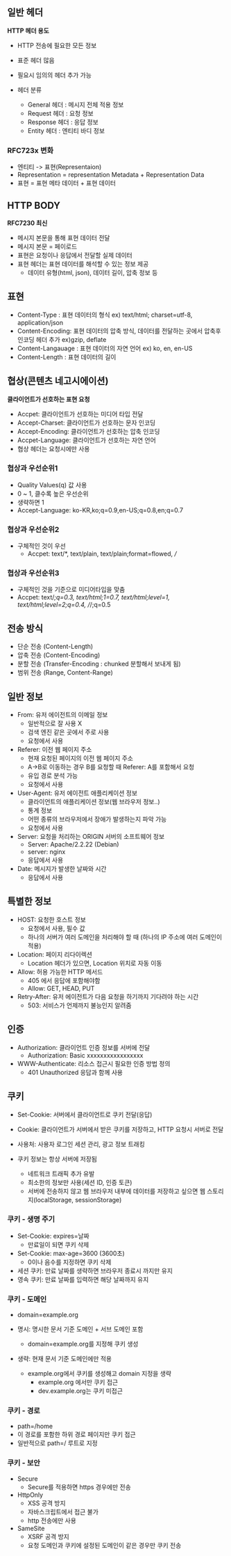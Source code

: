 ## 일반 헤더
**HTTP 헤더 용도**
* HTTP 전송에 필요한 모든 정보
* 표준 헤더 많음
* 필요시 임의의 헤더 추가 가능

* 헤더 분류
  * General 헤더 : 메시지 전체 적용 정보
  * Request 헤더 : 요청 정보
  * Response 헤더 : 응답 정보
  * Entity 헤더 : 엔티티 바디 정보

### RFC723x 변화
* 엔티티 -> 표현(Representaion)
* Representation = representation Metadata + Representation Data
* 표현 = 표현 메타 데이터 + 표현 데이터

## HTTP BODY
**RFC7230 최신**
* 메시지 본문을 통해 표현 데이터 전달
* 메시지 본문 = 페이로드
* 표현은 요청이나 응답에서 전달할 실제 데이터
* 표현 헤더는 표현 데이터를 해석할 수 있는 정보 제공
  * 데이터 유형(html, json), 데이터 길이, 압축 정보 등

## 표현
* Content-Type : 표현 데이터의 형식 ex) text/html; charset=utf-8, application/json
* Content-Encoding: 표현 데이터의 압축 방식, 데이터를 전달하는 곳에서 압축후 인코딩 헤더 추가 ex)gzip, deflate
* Content-Langauage : 표현 데이터의 자연 언어 ex) ko, en, en-US
* Content-Length : 표현 데이터의 길이

## 협상(콘텐츠 네고시에이션)
**클라이언트가 선호하는 표현 요청**
* Accpet: 클라이언트가 선호하는 미디어 타입 전달
* Accept-Charset: 클라이언트가 선호하는 문자 인코딩
* Accept-Encoding: 클라이언트가 선호하는 압축 인코딩
* Accpet-Language: 클라이언트가 선호하는 자연 언어
* 협상 헤더는 요청시에만 사용

### 협상과 우선순위1
* Quality Values(q) 값 사용
* 0 ~ 1, 클수록 높은 우선순위
* 생략하면 1
* Accept-Language: ko-KR,ko;q=0.9,en-US;q=0.8,en;q=0.7

### 협상과 우선순위2
* 구체적인 것이 우선
  * Accpet: text/*, text/plain, text/plain;format=flowed, */*

### 협상과 우선순위3
* 구체적인 것을 기준으로 미디어타입을 맞춤
* Accpet: text/*;q=0.3, text/html;1=0.7, text/html;level=1, text/html;level=2;q=0.4, /*/;q=0.5

## 전송 방식
* 단순 전송 (Content-Length)
* 압축 전송 (Content-Encoding)
* 분할 전송 (Transfer-Encoding : chunked 분할해서 보내게 됨)
* 범위 전송 (Range, Content-Range)

## 일반 정보
* From: 유저 에이전트의 이메일 정보
  * 일반적으로 잘 사용 X
  * 검색 엔진 같은 곳에서 주로 사용
  * 요청에서 사용
* Referer: 이전 웹 페이지 주소
  * 현재 요청된 페이지의 이전 웹 페이지 주소
  * A->B로 이동하는 경우 B를 요청할 때 Referer: A를 포함해서 요청
  * 유입 경로 분석 가능
  * 요청에서 사용
* User-Agent: 유저 에이전트 애플리케이션 정보
  * 클라이언트의 애플리케이션 정보(웹 브라우저 정보..)
  * 통계 정보
  * 어떤 종류의 브라우저에서 장애가 발생하는지 파악 가능
  * 요청에서 사용
* Server: 요청을 처리하는 ORIGIN 서버의 소프트웨어 정보
  * Server: Apache/2.2.22 (Debian)
  * server: nginx
  * 응답에서 사용
* Date: 메시지가 발생한 날짜와 시간
  * 응답에서 사용

## 특별한 정보
* HOST: 요청한 호스트 정보
  * 요청에서 사용, 필수 값
  * 하나의 서버가 여러 도메인을 처리해야 할 때 (하나의 IP 주소에 여러 도메인이 적용)
* Location: 페이지 리다이렉션
  * Location 헤더가 있으면, Location 위치로 자동 이동
* Allow: 허용 가능한 HTTP 메서드
  * 405 에서 응답에 포함해야함
  * Allow: GET, HEAD, PUT
* Retry-After: 유저 에이전트가 다음 요청을 하기까지 기다려야 하는 시간
  * 503: 서비스가 언제까지 불능인지 알려줌

## 인증
* Authorization: 클라이언트 인증 정보를 서버에 전달
  * Authorization: Basic xxxxxxxxxxxxxxxxx
* WWW-Authenticate: 리소스 접근시 필요한 인증 방법 정의
  * 401 Unauthorized 응답과 함께 사용

## 쿠키
* Set-Cookie: 서버에서 클라이언트로 쿠키 전달(응답)
* Cookie: 클라이언트가 서버에서 받은 쿠키를 저장하고, HTTP 요청시 서버로 전달

* 사용처: 사용자 로그인 세션 관리, 광고 정보 트래킹
* 쿠키 정보는 항상 서버에 저장됨
  * 네트워크 트래픽 추가 유발
  * 최소한의 정보만 사용(세션 ID, 인증 토큰)
  * 서버에 전송하지 않고 웹 브라우저 내부에 데이터를 저장하고 싶으면 웹 스토리지(localStorage, sessionStorage)

### 쿠키 - 생명 주기
* Set-Cookie: expires=날짜
  * 만료일이 되면 쿠키 삭제
* Set-Cookie: max-age=3600 (3600초)
  * 0이나 음수를 지정하면 쿠키 삭제
* 세션 쿠키: 만료 날짜를 생략하면 브라우저 종료시 까지만 유지
* 영속 쿠키: 만료 날짜를 입력하면 해당 날짜까지 유지

### 쿠키 - 도메인
* domain=example.org
* 명시: 명시한 문서 기준 도메인 + 서브 도메인 포함
  * domain=example.org를 지정해 쿠키 생성

* 생략: 현재 문서 기준 도메인에만 적용
  * example.org에서 쿠키를 생성해고 domain 지정을 생략
    * example.org 에서만 쿠키 접근
    * dev.example.org는 쿠키 미접근

### 쿠키 - 경로
* path=/home
* 이 경로를 포함한 하위 경로 페이지만 쿠키 접근
* 일반적으로 path=/ 루트로 지정

### 쿠키 - 보안
* Secure
  * Secure를 적용하면 https 경우에만 전송
* HttpOnly
  * XSS 공격 방지
  * 자바스크립트에서 접근 불가
  * http 전송에만 사용
* SameSite
  * XSRF 공격 방지
  * 요청 도메인과 쿠키에 설정된 도메인이 같은 경우만 쿠키 전송